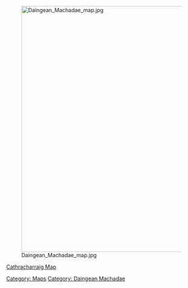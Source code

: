 <figure>
<img src="Daingean_Machadae_map.jpg" title="Daingean_Machadae_map.jpg"
width="650" alt="Daingean_Machadae_map.jpg" />
<figcaption aria-hidden="true">Daingean_Machadae_map.jpg</figcaption>
</figure>

[Cathracharraig Map](Cathracharraig_Map "wikilink")  

[Category: Maps](Category:_Maps "wikilink") [Category: Daingean
Machadae](Category:_Daingean_Machadae "wikilink")
